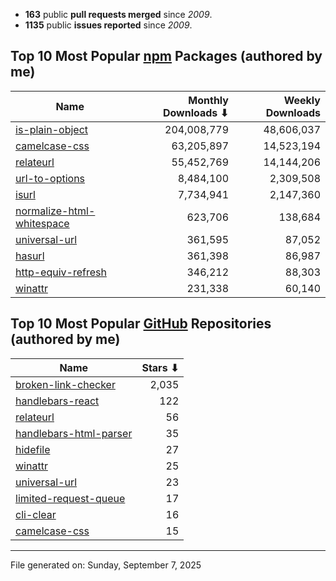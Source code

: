 - **163** public **pull requests merged** since *2009*.
- **1135** public **issues reported** since *2009*.

## Top 10 Most Popular [npm](https://npmjs.com) Packages (authored by me)

| Name | Monthly Downloads ⬇ | Weekly Downloads |
| ---- | -------------------: | ---------------: |
| [is-plain-object](https://www.npmjs.com/package/is-plain-object) | 204,008,779 | 48,606,037 |
| [camelcase-css](https://www.npmjs.com/package/camelcase-css) | 63,205,897 | 14,523,194 |
| [relateurl](https://www.npmjs.com/package/relateurl) | 55,452,769 | 14,144,206 |
| [url-to-options](https://www.npmjs.com/package/url-to-options) | 8,484,100 | 2,309,508 |
| [isurl](https://www.npmjs.com/package/isurl) | 7,734,941 | 2,147,360 |
| [normalize-html-whitespace](https://www.npmjs.com/package/normalize-html-whitespace) | 623,706 | 138,684 |
| [universal-url](https://www.npmjs.com/package/universal-url) | 361,595 | 87,052 |
| [hasurl](https://www.npmjs.com/package/hasurl) | 361,398 | 86,987 |
| [http-equiv-refresh](https://www.npmjs.com/package/http-equiv-refresh) | 346,212 | 88,303 |
| [winattr](https://www.npmjs.com/package/winattr) | 231,338 | 60,140 |

## Top 10 Most Popular [GitHub](https://github.com) Repositories (authored by me)

| Name | Stars ⬇ |
| ---- | -------: |
| [broken-link-checker](https://github.com/stevenvachon/broken-link-checker) | 2,035 |
| [handlebars-react](https://github.com/stevenvachon/handlebars-react) | 122 |
| [relateurl](https://github.com/stevenvachon/relateurl) | 56 |
| [handlebars-html-parser](https://github.com/stevenvachon/handlebars-html-parser) | 35 |
| [hidefile](https://github.com/stevenvachon/hidefile) | 27 |
| [winattr](https://github.com/stevenvachon/winattr) | 25 |
| [universal-url](https://github.com/stevenvachon/universal-url) | 23 |
| [limited-request-queue](https://github.com/stevenvachon/limited-request-queue) | 17 |
| [cli-clear](https://github.com/stevenvachon/cli-clear) | 16 |
| [camelcase-css](https://github.com/stevenvachon/camelcase-css) | 15 |

---
File generated on: Sunday, September 7, 2025